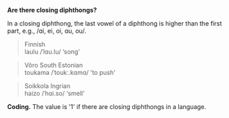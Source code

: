 **Are there closing diphthongs?**

In a closing diphthong, the last vowel of a diphthong is higher than the first part, e.g., /ɑi, ei, oi, ɑu, ou/.

>Finnish<br/>
>laulu /ˈlɑu.lu/ ‘song’

>Võro South Estonian<br/>
>toukama /ˈtoukː.kɑmɑ/ 'to push'

>Soikkola Ingrian<br/>
>haizo /ˈhɑi.so/ ‘smell’

**Coding.** The value is '1' if there are closing diphthongs in a language.
